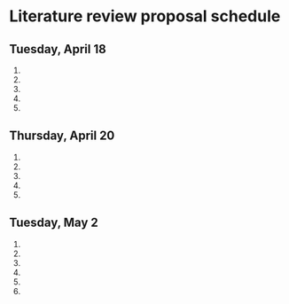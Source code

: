 # Literature review proposal schedule

## Tuesday, April 18
1. 
2. 
3. 
4. 
5. 

## Thursday, April 20
1. 
2. 
3. 
4. 
5. 

## Tuesday, May 2
1. 
2. 
3. 
4. 
5. 
6. 
